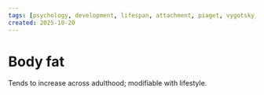 ```yaml
---
tags: [psychology, development, lifespan, attachment, piaget, vygotsky, adolescence, adulthood, aging, morality]
created: 2025-10-20
---
```

# Body fat

Tends to increase across adulthood; modifiable with lifestyle.
